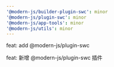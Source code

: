 ```yaml
---
'@modern-js/builder-plugin-swc': minor
'@modern-js/plugin-swc': minor
'@modern-js/app-tools': minor
'@modern-js/utils': minor
---
```


feat: add @modern-js/plugin-swc

feat: 新增 @modern-js/plugin-swc 插件
